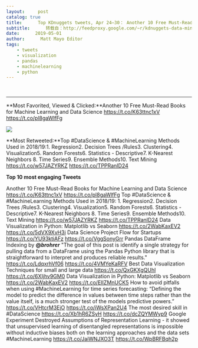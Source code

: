 ```yaml
---
layout:     post
catalog: true
title:      Top KDnuggets tweets, Apr 24–30： Another 10 Free Must-Read Books for Machine Learning and Data Science; Top #DataScience & #MachineLearning Methods Used in 2018/19
subtitle:      转载自：http://feedproxy.google.com/~r/kdnuggets-data-mining-analytics/~3/sEplUwT_ZT8/top-tweets-apr24-apr30.html
date:      2019-05-01
author:      Matt Mayo Editor
tags:
    - tweets
    - visualization
    - pandas
    - machinelearning
    - python
---
```



  
 





---

**Most Favorited, Viewed & Clicked:**Another 10 Free Must-Read Books for Machine Learning and Data Science https://t.co/K63ttnc1xV https://t.co/pl8gaWlfFg


![](https://pbs.twimg.com/media/D5WQ7quWsAAndc7.jpg)



**Most Retweeted:**Top #DataScience & #MachineLearning Methods Used in 2018/19:1. Regression2. Decision Trees /Rules3. Clustering4. Visualization5. Random Forests6. Statistics - Descriptive7. K-Nearest Neighbors 8. Time Series9. Ensemble Methods10. Text Mining
https://t.co/w57JAZYRKZ https://t.co/TPPRanID24


**Top 10 most engaging Tweets**

 Another 10 Free Must-Read Books for Machine Learning and Data Science https://t.co/K63ttnc1xV https://t.co/pl8gaWlfFg
 Top #DataScience & #MachineLearning Methods Used in 2018/19: 1. Regression2. Decision Trees /Rules3. Clustering4. Visualization5. Random Forests6. Statistics - Descriptive7. K-Nearest Neighbors 8. Time Series9. Ensemble Methods10. Text Mining 
https://t.co/w57JAZYRKZ https://t.co/TPPRanID24
 Data Visualization in Python: Matplotlib vs Seaborn https://t.co/2WabKaxEV2 https://t.co/5dVX9XvH3i
 Data Science Project Flow for Startups https://t.co/YU93ktiAFz https://t.co/VggSonyGrr
 Pandas DataFrame Indexing by **@_brohrer_** 
"The goal of this post is identify a single strategy for pulling data from a DataFrame using the Pandas Python library that is straightforward to interpret and produces reliable results."
https://t.co/LdqxrhVf06 https://t.co/4VMYeKaRFV
 Best Data Visualization Techniques for small and large data
 https://t.co/QxGKXgQUhl https://t.co/6XIjhv9GM0
 Data Visualization in Python: Matplotlib vs Seaborn https://t.co/2WabKaxEV2 https://t.co/EIIZMnUCK5
 How to avoid pitfalls when using #MachineLearning for time series forecasting: 
“Defining the model to predict the difference in values between time steps rather than the value itself, is a much stronger test of the models predictive powers.” https://t.co/VHtcrM3EjO https://t.co/iWsXPan2U4
 The most desired skill in #DataScience https://t.co/Xb1hR6ZSyH https://t.co/dcZQYMWyp9
 Google Experiment Destroyed Assumptions of Representation Learning - it showed that unsupervised learning of disentangled representations is impossible without inductive biases both on the learning approaches and the data sets #MachineLearning
 https://t.co/JaiWNJXO3T https://t.co/WpBRFBqh2p
 






